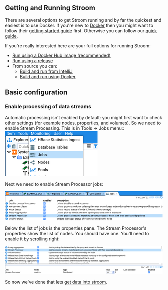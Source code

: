 ## Getting and Running Stroom

There are several options to get Stroom running and by far the quickest and easiest is to use Docker. If you're new to [Docker](https://www.docker.com/what-docker) then you might want to follow their [getting started guide](https://www.docker.com/products/docker) first. Otherwise you can follow our [quick guide](/dev-guide/docker-running.md).

If you're really interested here are your full options for running Stroom:

* [Run using a Docker Hub image (recommended)](/dev-guide/docker-running.md#using-a-pre-built-docker-hub-image)
* [Run using a release](/install-guide/stroom-app-install.md)
* From source you can:
  * [Build and run from IntelliJ](/dev-guide/stroom-in-an-ide.md)
  * [Build and run using Docker](/dev-guide/docker-building.md)

## Basic configuration

### Enable processing of data streams

Automatic processing isn't enabled by default: you might first want to check other settings (for example  nodes, properties, and volumes). So we need to enable Stream Processing. This is in Tools -> Jobs menu::
![Opening the jobs ment](images/go-jobs.png)

Next we need to enable Stream Processor jobs:

![Enabling stream processing](images/configure-jobs.png)

Below the list of jobs is the properties pane. The Stream Processor's properties show the list of nodes. You should have one. You'll need to enable it by scrolling right:

![Enabling the nodes for the stream processor](images/configure-jobs-stream.png)

So now we've done that lets [get data into stroom](../feed/feed.md).
